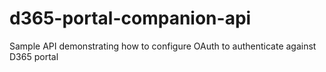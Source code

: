 # d365-portal-companion-api
Sample API demonstrating how to configure OAuth to authenticate against D365 portal
